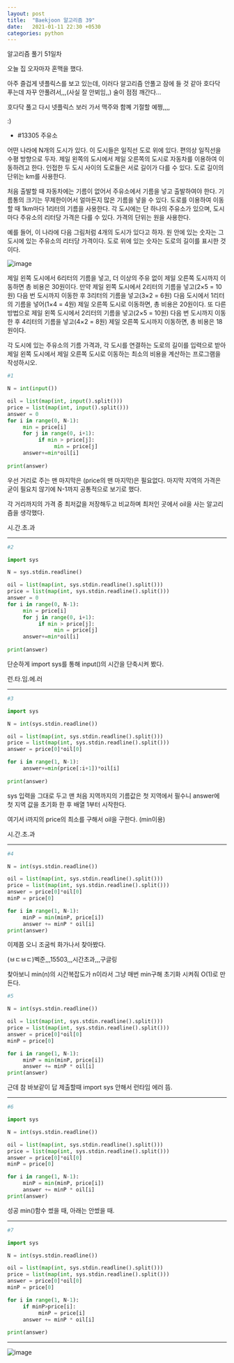 ```yaml
---
layout: post
title:  "Baekjoon 알고리즘 39"
date:   2021-01-11 22:30 +0530
categories: python
---
```


알고리즘 풀기 51일차

오늘 집 오자마자 혼맥을 했다.

아주 즐겁게 넷플릭스를 보고 있는데, 이러다 알고리즘 안풀고 잠에 들 것 같아 호다닥 푸는데 자꾸 안풀려서,,,(사실 잘 안뵈임,,) 술이 점점 깨간다...

호다닥 풀고 다시 넷플릭스 보러 가서 맥주와 함꼐 기절할 예쩡,,,,

:)


- #13305     주유소

어떤 나라에 N개의 도시가 있다. 이 도시들은 일직선 도로 위에 있다. 편의상 일직선을 수평 방향으로 두자. 제일 왼쪽의 도시에서 제일 오른쪽의 도시로 자동차를 이용하여 이동하려고 한다. 인접한 두 도시 사이의 도로들은 서로 길이가 다를 수 있다. 도로 길이의 단위는 km를 사용한다.

처음 출발할 때 자동차에는 기름이 없어서 주유소에서 기름을 넣고 출발하여야 한다. 기름통의 크기는 무제한이어서 얼마든지 많은 기름을 넣을 수 있다. 도로를 이용하여 이동할 때 1km마다 1리터의 기름을 사용한다. 각 도시에는 단 하나의 주유소가 있으며, 도시 마다 주유소의 리터당 가격은 다를 수 있다. 가격의 단위는 원을 사용한다.

예를 들어, 이 나라에 다음 그림처럼 4개의 도시가 있다고 하자. 원 안에 있는 숫자는 그 도시에 있는 주유소의 리터당 가격이다. 도로 위에 있는 숫자는 도로의 길이를 표시한 것이다. 

![image](https://user-images.githubusercontent.com/50662636/104188826-2e468f80-545d-11eb-92fa-d1c0586732ed.png)


제일 왼쪽 도시에서 6리터의 기름을 넣고, 더 이상의 주유 없이 제일 오른쪽 도시까지 이동하면 총 비용은 30원이다. 만약 제일 왼쪽 도시에서 2리터의 기름을 넣고(2×5 = 10원) 다음 번 도시까지 이동한 후 3리터의 기름을 넣고(3×2 = 6원) 다음 도시에서 1리터의 기름을 넣어(1×4 = 4원) 제일 오른쪽 도시로 이동하면, 총 비용은 20원이다. 또 다른 방법으로 제일 왼쪽 도시에서 2리터의 기름을 넣고(2×5 = 10원) 다음 번 도시까지 이동한 후 4리터의 기름을 넣고(4×2 = 8원) 제일 오른쪽 도시까지 이동하면, 총 비용은 18원이다.

각 도시에 있는 주유소의 기름 가격과, 각 도시를 연결하는 도로의 길이를 입력으로 받아 제일 왼쪽 도시에서 제일 오른쪽 도시로 이동하는 최소의 비용을 계산하는 프로그램을 작성하시오.

```python
#1

N = int(input())

oil = list(map(int, input().split()))
price = list(map(int, input().split()))
answer = 0
for i in range(0, N-1):
     min = price[i]
     for j in range(0, i+1):
          if min > price[j]:
               min = price[j]
     answer+=min*oil[i]
     
print(answer)


```

우선 거리로 주는 맨 마지막은 (price의 맨 마지막)은 필요없다. 마지막 지역의 가격은 굳이 필요치 않기에 N-1까지 공통적으로 보기로 했다.

각 거리까지의 가격 중 최저값을 저장해두고 비교하며 최저인 곳에서 oil을 사는 알고리즘을 생각했다.

시.간.초.과

---

```python
#2

import sys

N = sys.stdin.readline()

oil = list(map(int, sys.stdin.readline().split()))
price = list(map(int, sys.stdin.readline().split()))
answer = 0
for i in range(0, N-1):
     min = price[i]
     for j in range(0, i+1):
          if min > price[j]:
               min = price[j]
     answer+=min*oil[i]
     
print(answer)

```

단순하게 import sys를 통해 input()의 시간을 단축시켜 봤다.

런.타.임.에.러

---

```python
#3

import sys

N = int(sys.stdin.readline())

oil = list(map(int, sys.stdin.readline().split()))
price = list(map(int, sys.stdin.readline().split()))
answer = price[0]*oil[0]

for i in range(1, N-1):
     answer+=min(price[:i+1])*oil[i]
     
print(answer)

```

sys 입력을 그대로 두고 맨 처음 지역까지의 기름값은 첫 지역에서 필수니 answer에 첫 지역 값을 초기화 한 후 배열 1부터 시작한다.

여기서 i까지의 price의 최소를 구해서 oil을 구한다. (min이용)

시.간.초.과

---

```python
#4

N = int(sys.stdin.readline())

oil = list(map(int, sys.stdin.readline().split()))
price = list(map(int, sys.stdin.readline().split()))
answer = price[0]*oil[0]
minP = price[0]

for i in range(1, N-1):
     minP = min(minP, price[i])
     answer += minP * oil[i]
print(answer)

```

이제쯤 오니 조굼씩 화가나서 찾아봤다.

(ㅂㄷㅂㄷ)벡준,,,15503,,,시간초과,,,구글링

찾아보니 min(n)의 시간복잡도가 n이라서 그냥 매번 min구해 초기화 시켜줘 O(1)로 만든다.

```python
#5

N = int(sys.stdin.readline())

oil = list(map(int, sys.stdin.readline().split()))
price = list(map(int, sys.stdin.readline().split()))
answer = price[0]*oil[0]
minP = price[0]

for i in range(1, N-1):
     minP = min(minP, price[i])
     answer += minP * oil[i]
print(answer)

```

근데 참 바보같이 답 제출할때 import sys 안해서 런타임 에러 뜸.

---

```python
#6

import sys

N = int(sys.stdin.readline())

oil = list(map(int, sys.stdin.readline().split()))
price = list(map(int, sys.stdin.readline().split()))
answer = price[0]*oil[0]
minP = price[0]

for i in range(1, N-1):
     minP = min(minP, price[i])
     answer += minP * oil[i]
print(answer)

```

성공
min()함수 썼을 때, 아래는 안썼을 때.

---

```python
#7

import sys

N = int(sys.stdin.readline())

oil = list(map(int, sys.stdin.readline().split()))
price = list(map(int, sys.stdin.readline().split()))
answer = price[0]*oil[0]
minP = price[0]

for i in range(1, N-1):
     if minP>price[i]:
          minP = price[i]
     answer += minP * oil[i]
     
print(answer)

```

---


![image](https://user-images.githubusercontent.com/50662636/104188717-0820ef80-545d-11eb-963e-798727c037a1.png)
